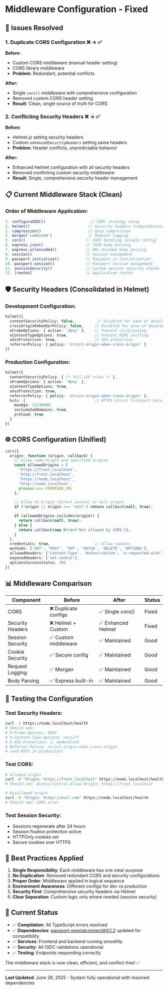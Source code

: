 # Middleware Configuration - Fixed

## 🔧 Issues Resolved

### 1. **Duplicate CORS Configuration** ❌ → ✅
**Before:**
- Custom CORS middleware (manual header setting)
- CORS library middleware
- **Problem**: Redundant, potential conflicts

**After:**
- Single `cors()` middleware with comprehensive configuration
- Removed custom CORS header setting
- **Result**: Clean, single source of truth for CORS

### 2. **Conflicting Security Headers** ❌ → ✅
**Before:**
- Helmet.js setting security headers
- Custom `enhancedSecurityHeaders` setting same headers
- **Problem**: Header conflicts, unpredictable behavior

**After:**
- Enhanced Helmet configuration with all security headers
- Removed conflicting custom security middleware
- **Result**: Single, comprehensive security header management

## 📋 Current Middleware Stack (Clean)

### **Order of Middleware Application:**
```typescript
1. configureOIDC()                    // OIDC strategy setup
2. helmet()                          // Security headers (comprehensive)
3. compression()                     // Gzip compression
4. morgan('combined')                // Request logging
5. cors()                           // CORS handling (single config)
6. express.json()                   // JSON body parsing
7. express.urlencoded()             // URL-encoded body parsing
8. session()                        // Session management
9. passport.initialize()            // Passport.js initialization
10. passport.session()              // Passport session management
11. sessionSecurity()               // Custom session security checks
12. [routes]                        // Application routes
```

## 🛡️ Security Headers (Consolidated in Helmet)

### **Development Configuration:**
```typescript
helmet({
  contentSecurityPolicy: false,          // Disabled for ease of development
  crossOriginEmbedderPolicy: false,     // Disabled for ease of development
  xFrameOptions: { action: 'deny' },    // Prevent clickjacking
  xContentTypeOptions: true,            // Prevent MIME sniffing
  xXssProtection: true,                 // XSS protection
  referrerPolicy: { policy: 'strict-origin-when-cross-origin' }
})
```

### **Production Configuration:**
```typescript
helmet({
  contentSecurityPolicy: { /* full CSP rules */ },
  xFrameOptions: { action: 'deny' },
  xContentTypeOptions: true,
  xXssProtection: true,
  referrerPolicy: { policy: 'strict-origin-when-cross-origin' },
  hsts: {                               // HTTPS Strict Transport Security
    maxAge: 31536000,
    includeSubDomains: true,
    preload: true
  }
})
```

## 🌐 CORS Configuration (Unified)

```typescript
cors({
  origin: function (origin, callback) {
    // Allow same-origin and specified origins
    const allowedOrigins = [
      'https://front.localhost',
      'http://front.localhost',
      'https://node.localhost',
      'http://node.localhost',
      process.env.FRONTEND_URL
    ];

    // Allow no origin (direct access) or null origin
    if (!origin || origin === 'null') return callback(null, true);

    if (allowedOrigins.includes(origin)) {
      return callback(null, true);
    } else {
      return callback(new Error('Not allowed by CORS'));
    }
  },
  credentials: true,                    // Allow cookies
  methods: ['GET', 'POST', 'PUT', 'PATCH', 'DELETE', 'OPTIONS'],
  allowedHeaders: ['Content-Type', 'Authorization', 'x-requested-with'],
  exposedHeaders: ['set-cookie'],
  optionsSuccessStatus: 200
})
```

## 📊 Middleware Comparison

| Component | Before | After | Status |
|-----------|--------|-------|---------|
| CORS | ❌ Duplicate configs | ✅ Single cors() | Fixed |
| Security Headers | ❌ Helmet + Custom | ✅ Enhanced Helmet | Fixed |
| Session Security | ✅ Custom middleware | ✅ Maintained | Good |
| Cookie Security | ✅ Secure config | ✅ Maintained | Good |
| Request Logging | ✅ Morgan | ✅ Maintained | Good |
| Body Parsing | ✅ Express built-in | ✅ Maintained | Good |

## 🧪 Testing the Configuration

### Test Security Headers:
```bash
curl -I https://node.localhost/health
# Should see:
# X-Frame-Options: DENY
# X-Content-Type-Options: nosniff
# X-XSS-Protection: 1; mode=block
# Referrer-Policy: strict-origin-when-cross-origin
# (and HSTS in production)
```

### Test CORS:
```bash
# Allowed origin
curl -H "Origin: https://front.localhost" https://node.localhost/health
# Should see: Access-Control-Allow-Origin: https://front.localhost

# Disallowed origin
curl -H "Origin: https://evil.com" https://node.localhost/health
# Should see: CORS error
```

### Test Session Security:
- Sessions regenerate after 24 hours
- Session fixation protection active
- HTTPOnly cookies set
- Secure cookies over HTTPS

## 📝 Best Practices Applied

1. **Single Responsibility**: Each middleware has one clear purpose
2. **No Duplication**: Removed redundant CORS and security configurations
3. **Proper Order**: Middleware applied in logical sequence
4. **Environment Awareness**: Different configs for dev vs production
5. **Security First**: Comprehensive security headers via Helmet
6. **Clear Separation**: Custom logic only where needed (session security)

## 🔧 Current Status

- ✅ **Compilation**: All TypeScript errors resolved
- ✅ **Dependencies**: passport-openidconnect@0.1.2 updated for compatibility
- ✅ **Services**: Frontend and backend running smoothly
- ✅ **Security**: All OIDC validations operational
- ✅ **Testing**: Endpoints responding correctly

The middleware stack is now clean, efficient, and conflict-free! ✅

---

**Last Updated**: June 26, 2025 - System fully operational with resolved dependencies
